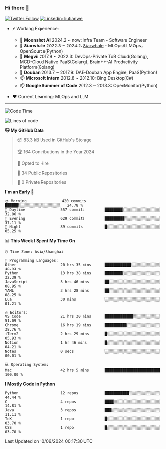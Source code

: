 ### Hi there 👋

[![Twitter Follow](https://img.shields.io/twitter/follow/tianweidut?style=social)](https://twitter.com/tianweidut)
[![Linkedin: liutianwei](https://img.shields.io/badge/-liutianwei-blue?style=flat-square&logo=Linkedin&logoColor=white&link=https://www.linkedin.com/in/liutianwei/)](https://www.linkedin.com/in/liutianwei/)

- ⚡ Working Experience:
  - 🔭 **Moonshot AI**  2024.2 ~ now: Infra Team - Software Engineer
  - 🌱 **Starwhale** 2022.3 ~ 2024.2: [Starwhale](https://github.com/star-whale/starwhale) - MLOps/LLMOps，OpenSource(Python)
  - 🌱 **Megvii** 2017.9 ~ 2022.3: DevOps-Private ToB Cloud(Golang), MCD-Cloud Native PaaS(Golang), Brain++-AI Productivity Platform(Golang)
  - 🌱 **Douban** 2013.7 ~ 2017.9: DAE-Douban App Engine, PaaS(Python)
  - 📫 **Microsoft Intern** 2012.8 ~ 2012.10: Bing Desktop(C#)
  - 📫 **Google Summer of Code** 2012.3 ~ 2013.3: OpenMonitor(Python)

- ❤️ Current Learning: MLOps and LLM

---
<!--START_SECTION:waka-->
![Code Time](http://img.shields.io/badge/Code%20Time-5%2C474%20hrs%2036%20mins-blue)

![Lines of code](https://img.shields.io/badge/From%20Hello%20World%20I%27ve%20Written-1.3%20million%20lines%20of%20code-blue)

**🐱 My GitHub Data** 

> 📦 83.3 kB Used in GitHub's Storage 
 > 
> 🏆 164 Contributions in the Year 2024
 > 
> 💼 Opted to Hire
 > 
> 📜 34 Public Repositories 
 > 
> 🔑 0 Private Repositories 
 > 
**I'm an Early 🐤** 

```text
🌞 Morning                420 commits         ██████░░░░░░░░░░░░░░░░░░░   24.78 % 
🌆 Daytime                557 commits         ████████░░░░░░░░░░░░░░░░░   32.86 % 
🌃 Evening                629 commits         █████████░░░░░░░░░░░░░░░░   37.11 % 
🌙 Night                  89 commits          █░░░░░░░░░░░░░░░░░░░░░░░░   05.25 % 
```


📊 **This Week I Spent My Time On** 

```text
🕑︎ Time Zone: Asia/Shanghai

💬 Programming Languages: 
Other                    20 hrs 35 mins      ████████████░░░░░░░░░░░░░   48.93 % 
Python                   13 hrs 38 mins      ████████░░░░░░░░░░░░░░░░░   32.39 % 
JavaScript               3 hrs 46 mins       ██░░░░░░░░░░░░░░░░░░░░░░░   08.95 % 
YAML                     3 hrs 28 mins       ██░░░░░░░░░░░░░░░░░░░░░░░   08.25 % 
Lua                      30 mins             ░░░░░░░░░░░░░░░░░░░░░░░░░   01.21 % 

🔥 Editors: 
VS Code                  21 hrs 30 mins      █████████████░░░░░░░░░░░░   51.09 % 
Chrome                   16 hrs 19 mins      ██████████░░░░░░░░░░░░░░░   38.76 % 
iTerm2                   2 hrs 29 mins       █░░░░░░░░░░░░░░░░░░░░░░░░   05.93 % 
Notion                   1 hr 46 mins        █░░░░░░░░░░░░░░░░░░░░░░░░   04.21 % 
Notes                    0 secs              ░░░░░░░░░░░░░░░░░░░░░░░░░   00.01 % 

💻 Operating System: 
Mac                      42 hrs 5 mins       █████████████████████████   100.00 % 
```

**I Mostly Code in Python** 

```text
Python                   12 repos            ███████████░░░░░░░░░░░░░░   44.44 % 
C                        4 repos             ████░░░░░░░░░░░░░░░░░░░░░   14.81 % 
Java                     3 repos             ███░░░░░░░░░░░░░░░░░░░░░░   11.11 % 
TeX                      1 repo              █░░░░░░░░░░░░░░░░░░░░░░░░   03.70 % 
CSS                      1 repo              █░░░░░░░░░░░░░░░░░░░░░░░░   03.70 % 
```




 Last Updated on 10/06/2024 00:17:30 UTC
<!--END_SECTION:waka-->

